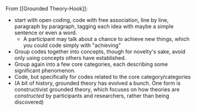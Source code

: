 From [[Grounded Theory-Hook]]:

 - start with open coding, code with free association, line by line, paragraph by paragraph, tagging each idea with maybe a simple sentence or even a word.
   * A participant may talk about a chance to achieve new things, which you could code simply with "achieving"
 - Group codes together into concepts, though for novelty's sake, avoid only using concepts others have established.
 - Group again into a few core categories, each describing some significant phenomenon.
 - Code, but specifically for codes related to the core category/categories
 - (A bit of history, grounded theory has evolved a bunch. One form is constructivist grounded theory, which focuses on how theories are *constructed* by participants and researchers, rather than being discovered)
